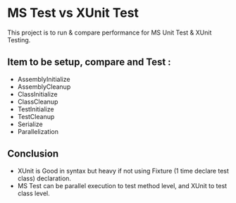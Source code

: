 # MS Test vs XUnit Test

This project is to run & compare performance for MS Unit Test & XUnit Testing.

## Item to be setup, compare and Test :
- AssemblyInitialize
- AssemblyCleanup
- ClassInitialize
- ClassCleanup
- TestInitialize
- TestCleanup
- Serialize
- Parallelization

## Conclusion
- XUnit is Good in syntax but heavy if not using Fixture (1 time declare test class) declaration.
- MS Test can be parallel execution to test method level, and XUnit to test class level.
